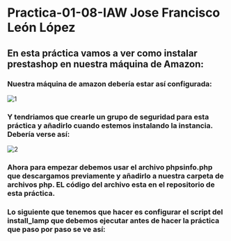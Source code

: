 # Practica-01-08-IAW Jose Francisco León López
## En esta práctica vamos a ver como instalar prestashop en nuestra máquina de Amazon:
### Nuestra máquina de amazon debería estar así configurada:
![1](https://github.com/JoseFco04/practica-01-08-IAW/assets/145347148/49defe99-c15d-4c10-8df8-48d8247b58f1)
### Y tendriamos que crearle un grupo de seguridad para esta práctica y añadirlo cuando estemos instalando la instancia. Debería verse así:
![2](https://github.com/JoseFco04/practica-01-08-IAW/assets/145347148/5c3dc2b7-c600-4817-9b6f-f95d5cdf1ce4)
### Ahora para empezar debemos usar el archivo phpsinfo.php que descargamos previamente y añadirlo a nuestra carpeta de archivos php. EL código del archivo esta en el repositorio de esta práctica.

### Lo siguiente que tenemos que hacer es configurar el script del install_lamp que debemos ejecutar antes de hacer la práctica que paso por paso se ve así:


